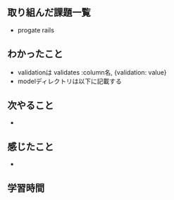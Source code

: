 ## 取り組んだ課題一覧
- progate rails
## わかったこと
- validationは validates :column名, {validation: value}
- modelディレクトリは以下に記載する
## 次やること
-
## 感じたこと
-
## 学習時間
